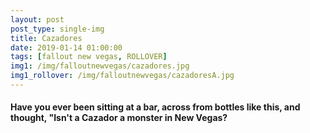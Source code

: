 ```yaml
---
layout: post
post_type: single-img
title: Cazadores
date: 2019-01-14 01:00:00
tags: [fallout new vegas, ROLLOVER]
img1: /img/falloutnewvegas/cazadores.jpg
img1_rollover: /img/falloutnewvegas/cazadoresA.jpg
---
```

#### Have you ever been sitting at a bar, across from bottles like this, and thought, "Isn't a Cazador a monster in New Vegas?
